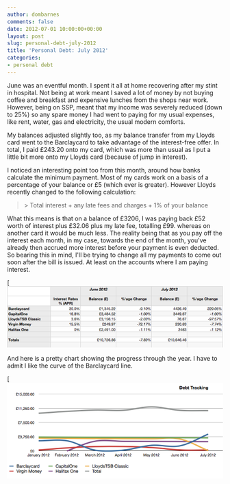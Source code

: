 ```yaml
---
author: dombarnes
comments: false
date: 2012-07-01 10:00:00+00:00
layout: post
slug: personal-debt-july-2012
title: 'Personal Debt: July 2012'
categories:
- personal debt
---
```


June was an eventful month. I spent it all at home recovering after my stint in hospital. Not being at work meant I saved a lot of money by not buying coffee and breakfast and expensive lunches from the shops near work. However, being on SSP, meant that my income was severely reduced (down to 25%) so any spare money I had went to paying for my usual expenses, like rent, water, gas and electricity, the usual modern comforts.

My balances adjusted slightly too, as my balance transfer from my Lloyds card went to the Barclaycard to take advantage of the interest-free offer. In total, I paid £243.20 onto my card, which was more than usual as I put a little bit more onto my Lloyds card (because of jump in interest).

I noticed an interesting point too from this month, around how banks calculate the minimum payment. Most of my cards work on a basis of a percentage of your balance or £5 (which ever is greater). However Lloyds recently changed to the following calculation:

<blockquote>
> Total interest + any late fees and charges + 1% of your balance
</blockquote>

What this means is that on a balance of £3206, I was paying back £52 worth of interest plus £32.06 plus my late fee, totalling £99. whereas on another card it would be much less. The reality being that as you pay off the interest each month, in my case, towards the end of the month, you've already then accrued more interest before your payment is even deducted. So bearing this in mind, I'll be trying to change all my payments to come out soon after the bill is issued. At least on the accounts where I am paying interest.

[![Debt July 2012](/assets/images/personal_debt/debt_july_2012.png)

And here is a pretty chart showing the progress through the year. I have to admit I like the curve of the Barclaycard line.

[![Chart July 2012](/assets/images/personal_debt/chart_july_2012.png)
